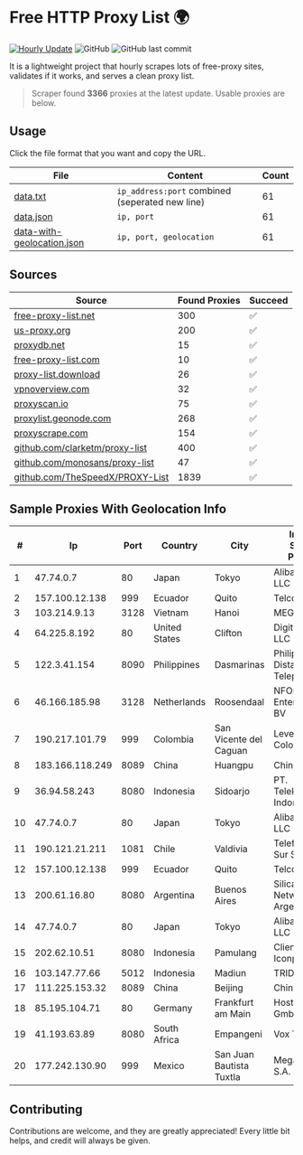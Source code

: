 
# Free HTTP Proxy List 🌍

[![Hourly Update](https://github.com/mertguvencli/http-proxy-list/actions/workflows/main.yml/badge.svg?branch=main)](https://github.com/mertguvencli/http-proxy-list/actions/workflows/main.yml)
![GitHub](https://img.shields.io/github/license/mertguvencli/http-proxy-list)
![GitHub last commit](https://img.shields.io/github/last-commit/mertguvencli/http-proxy-list)

It is a lightweight project that hourly scrapes lots of free-proxy sites, validates if it works, and serves a clean proxy list.


> Scraper found **3366** proxies at the latest update. Usable proxies are below.

## Usage

Click the file format that you want and copy the URL.


|File|Content|Count|
|----|-------|-----|
|[data.txt](https://raw.githubusercontent.com/mertguvencli/http-proxy-list/main/proxy-list/data.txt)|`ip_address:port` combined (seperated new line)|61|
|[data.json](https://raw.githubusercontent.com/mertguvencli/http-proxy-list/main/proxy-list/data.json)|`ip, port`|61|
|[data-with-geolocation.json](https://raw.githubusercontent.com/mertguvencli/http-proxy-list/main/proxy-list/data-with-geolocation.json)|`ip, port, geolocation`|61|

## Sources

|Source|Found Proxies|Succeed|
|------|-------------|-------|
|[free-proxy-list.net](https://free-proxy-list.net)|300|✅|
|[us-proxy.org](https://www.us-proxy.org)|200|✅|
|[proxydb.net](http://proxydb.net)|15|✅|
|[free-proxy-list.com](https://free-proxy-list.com/?page=&port=&type%5B%5D=http&type%5B%5D=https&up_time=0&search=Search)|10|✅|
|[proxy-list.download](https://www.proxy-list.download/HTTP)|26|✅|
|[vpnoverview.com](https://vpnoverview.com/privacy/anonymous-browsing/free-proxy-servers)|32|✅|
|[proxyscan.io](https://www.proxyscan.io)|75|✅|
|[proxylist.geonode.com](https://proxylist.geonode.com/api/proxy-list?limit=300&page=1&sort_by=lastChecked&sort_type=desc&protocols=http,https)|268|✅|
|[proxyscrape.com](https://api.proxyscrape.com/v2/?request=displayproxies&protocol=http&timeout=10000&country=all&ssl=all&anonymity=all)|154|✅|
|[github.com/clarketm/proxy-list](https://raw.githubusercontent.com/clarketm/proxy-list/master/proxy-list-raw.txt)|400|✅|
|[github.com/monosans/proxy-list](https://raw.githubusercontent.com/monosans/proxy-list/main/proxies/http.txt)|47|✅|
|[github.com/TheSpeedX/PROXY-List](https://raw.githubusercontent.com/TheSpeedX/PROXY-List/master/http.txt)|1839|✅|


## Sample Proxies With Geolocation Info

|#|Ip|Port|Country|City|Internet Service Provider|
|-|--|----|-------|----|-------------------------|
|1|47.74.0.7|80|Japan|Tokyo|Alibaba.com LLC|
|2|157.100.12.138|999|Ecuador|Quito|Telconet S.A|
|3|103.214.9.13|3128|Vietnam|Hanoi|MEGACORE|
|4|64.225.8.192|80|United States|Clifton|DigitalOcean, LLC|
|5|122.3.41.154|8090|Philippines|Dasmarinas|Philippine Long Distance Telephone Co.|
|6|46.166.185.98|3128|Netherlands|Roosendaal|NFOrce Entertainment BV|
|7|190.217.101.79|999|Colombia|San Vicente del Caguan|Level 3 Colombia S.A|
|8|183.166.118.249|8089|China|Huangpu|Chinanet|
|9|36.94.58.243|8080|Indonesia|Sidoarjo|PT. Telekomunikasi Indonesia|
|10|47.74.0.7|80|Japan|Tokyo|Alibaba.com LLC|
|11|190.121.21.211|1081|Chile|Valdivia|Telefonica del Sur S.A.|
|12|157.100.12.138|999|Ecuador|Quito|Telconet S.A|
|13|200.61.16.80|8080|Argentina|Buenos Aires|Silica Networks Argentina S.A|
|14|47.74.0.7|80|Japan|Tokyo|Alibaba.com LLC|
|15|202.62.10.51|8080|Indonesia|Pamulang|Client Jakarta Iconpln|
|16|103.147.77.66|5012|Indonesia|Madiun|TRIDATA|
|17|111.225.153.32|8089|China|Beijing|Chinanet|
|18|85.195.104.71|80|Germany|Frankfurt am Main|Host Europe GmbH|
|19|41.193.63.89|8080|South Africa|Empangeni|Vox Telecom|
|20|177.242.130.90|999|Mexico|San Juan Bautista Tuxtla|Mega Cable, S.A. de C.V.|



## Contributing

Contributions are welcome, and they are greatly appreciated! Every
little bit helps, and credit will always be given.

